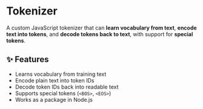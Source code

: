# Tokenizer

A custom JavaScript tokenizer that can **learn vocabulary from text**, **encode text into tokens**, and **decode tokens back to text**, with support for **special tokens**.

## ✨ Features
- Learns vocabulary from training text
- Encode plain text into token IDs
- Decode token IDs back into readable text
- Supports special tokens (`<BOS>`, `<EOS>`)
- Works as a package in Node.js
 
